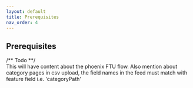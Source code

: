 ```yaml
---
layout: default
title: Prerequisites
nav_order: 4
---
```


## Prerequisites

/** Todo **/<br/>
This will have content about the phoenix FTU flow.
Also mention about category pages in csv upload, the field names in the feed must match with feature field i.e. 'categoryPath'